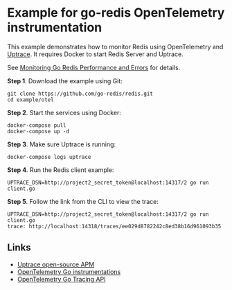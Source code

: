 # Example for go-redis OpenTelemetry instrumentation

This example demonstrates how to monitor Redis using OpenTelemetry and
[Uptrace](https://github.com/uptrace/uptrace). It requires Docker to start Redis Server and Uptrace.

See
[Monitoring Go Redis Performance and Errors](https://redis.uptrace.dev/guide/go-redis-monitoring.html)
for details.

**Step 1**. Download the example using Git:

```shell
git clone https://github.com/go-redis/redis.git
cd example/otel
```

**Step 2**. Start the services using Docker:

```shell
docker-compose pull
docker-compose up -d
```

**Step 3**. Make sure Uptrace is running:

```shell
docker-compose logs uptrace
```

**Step 4**. Run the Redis client example:

```shell
UPTRACE_DSN=http://project2_secret_token@localhost:14317/2 go run client.go
```

**Step 5**. Follow the link from the CLI to view the trace:

```shell
UPTRACE_DSN=http://project2_secret_token@localhost:14317/2 go run client.go
trace: http://localhost:14318/traces/ee029d8782242c8ed38b16d961093b35
```

## Links

- [Uptrace open-source APM](https://uptrace.dev/get/open-source-apm.html)
- [OpenTelemetry Go instrumentations](https://uptrace.dev/opentelemetry/instrumentations/?lang=go)
- [OpenTelemetry Go Tracing API](https://uptrace.dev/opentelemetry/go-tracing.html)
